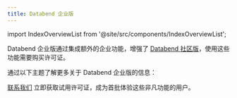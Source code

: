 ```yaml
---
title: Databend 企业版
---
```

import IndexOverviewList from '@site/src/components/IndexOverviewList';

Databend 企业版通过集成额外的企业功能，增强了 [Databend 社区版](../00-dce/index.md)，使用这些功能需要购买许可证。

通过以下主题了解更多关于 Databend 企业版的信息：

<IndexOverviewList />

[联系我们](https://www.databend.com/contact-us/) 立即获取试用许可证，成为首批体验这些非凡功能的用户。